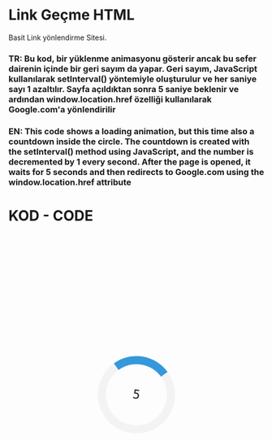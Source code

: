# Link Geçme HTML
Basit Link yönlendirme Sitesi.
### TR: Bu kod, bir yüklenme animasyonu gösterir ancak bu sefer dairenin içinde bir geri sayım da yapar. Geri sayım, JavaScript kullanılarak setInterval() yöntemiyle oluşturulur ve her saniye sayı 1 azaltılır. Sayfa açıldıktan sonra 5 saniye beklenir ve ardından window.location.href özelliği kullanılarak Google.com'a yönlendirilir

### EN: This code shows a loading animation, but this time also a countdown inside the circle. The countdown is created with the setInterval() method using JavaScript, and the number is decremented by 1 every second. After the page is opened, it waits for 5 seconds and then redirects to Google.com using the window.location.href attribute

# KOD - CODE

<code>
<!DOCTYPE html>
<html lang="en">
<head>
  <meta charset="UTF-8">
  <title>Yönlendiriliyorsunuz...</title>
  <style>
    /* Yüklenme animasyonu - Loading animation */
    .loader {
      border: 16px solid #f3f3f3;
      border-top: 16px solid #3498db;
      border-radius: 50%;
      width: 120px;
      height: 120px;
      animation: spin 2s linear infinite;
      margin: 100px auto;
      position: relative;
    }
    .countdown {
      font-size: 24px;
      position: absolute;
      top: 50%;
      left: 50%;
      transform: translate(-50%, -50%);
    }
    @keyframes spin {
      0% { transform: rotate(0deg); }
      100% { transform: rotate(360deg); }
    }
  </style>
</head>
<body>
  <div class="loader">
    <div class="countdown">5</div>
  </div>

  <script>
    // Geri sayım işlemi - Countdown action
    var countdownElement = document.querySelector(".countdown");
    var countdown = 5;
    var countdownInterval = setInterval(function() {
      countdown--;
      countdownElement.textContent = countdown;
      if (countdown === 0) {
        clearInterval(countdownInterval);
      }
    }, 1000);

    // Yönlendirme işlemi - Forwarding process
    setTimeout(function() {
      window.location.href = "https://www.google.com";
    }, 5000); // 5 saniye beklet - Wait 5 seconds
  </script>
</body>
</html>
</code>
